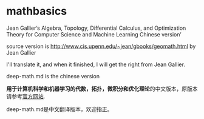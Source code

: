 # mathbasics
Jean Gallier‘s Algebra, Topology, Differential Calculus, and Optimization Theory for Computer Science and Machine Learning Chinese version’

source version is http://www.cis.upenn.edu/~jean/gbooks/geomath.html by Jean Gallier

I'll translate it, and when it finished, I will get the right from Jean Gallier.

deep-math.md is the chinese version


<strong>用于计算机科学和机器学习的代数，拓扑，微积分和优化理论</strong>的中文版本，原版本请参考[官方网站](http://www.cis.upenn.edu/~jean/gbooks/geomath.html).

deep-math.md是中文翻译版本，欢迎指正。
